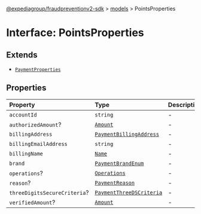 [@expediagroup/fraudpreventionv2-sdk](../../index.md) > [models](../index.md) > PointsProperties

# Interface: PointsProperties

## Extends

- [`PaymentProperties`](PaymentProperties.md)

## Properties

| Property | Type | Description | Inheritance | Source |
| :------ | :------ | :------ | :------ | :------ |
| `accountId` | `string` | - | - | models/Points.ts:53 |
| `authorizedAmount`? | [`Amount`](../classes/Amount.md) | - | [`PaymentProperties`](PaymentProperties.md).`authorizedAmount` | models/Payment.ts:159 |
| `billingAddress` | [`PaymentBillingAddress`](../classes/PaymentBillingAddress.md) | - | [`PaymentProperties`](PaymentProperties.md).`billingAddress` | models/Payment.ts:157 |
| `billingEmailAddress` | `string` | - | [`PaymentProperties`](PaymentProperties.md).`billingEmailAddress` | models/Payment.ts:158 |
| `billingName` | [`Name`](../classes/Name.md) | - | [`PaymentProperties`](PaymentProperties.md).`billingName` | models/Payment.ts:156 |
| `brand` | [`PaymentBrandEnum`](../type-aliases/PaymentBrandEnum.md) | - | [`PaymentProperties`](PaymentProperties.md).`brand` | models/Payment.ts:154 |
| `operations`? | [`Operations`](../classes/Operations.md) | - | [`PaymentProperties`](PaymentProperties.md).`operations` | models/Payment.ts:162 |
| `reason`? | [`PaymentReason`](../type-aliases/PaymentReason.md) | - | [`PaymentProperties`](PaymentProperties.md).`reason` | models/Payment.ts:155 |
| `threeDigitsSecureCriteria`? | [`PaymentThreeDSCriteria`](../classes/PaymentThreeDSCriteria.md) | - | [`PaymentProperties`](PaymentProperties.md).`threeDigitsSecureCriteria` | models/Payment.ts:161 |
| `verifiedAmount`? | [`Amount`](../classes/Amount.md) | - | [`PaymentProperties`](PaymentProperties.md).`verifiedAmount` | models/Payment.ts:160 |
